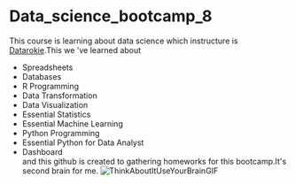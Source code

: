 # Data_science_bootcamp_8
This course is learning about data science which instructure is [Datarokie](https://www.facebook.com/datarockie).This we 've learned about 
- Spreadsheets
- Databases
- R Programming
- Data Transformation
- Data Visualization
- Essential Statistics
- Essential Machine Learning
- Python Programming
- Essential Python for Data Analyst
- Dashboard  
and this github is created to gathering homeworks for this bootcamp.It's second brain for me.
![ThinkAboutItUseYourBrainGIF](https://github.com/Sssilll/Data_science_bootcamp_8/assets/146812586/a42f7218-774c-458a-8e41-4844d8660573)
